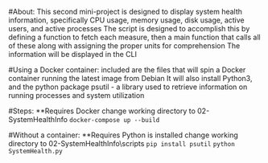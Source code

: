 #About:
This second mini-project is designed to display system health information, specifically CPU usage, memory usage, disk usage, active users, and active processes
The script is designed to accomplish this by defining a function to fetch each measure, then a main function that calls all of these along with assigning the proper units for comprehension
The information will be displayed in the CLI

#Using a Docker container:
included are the files that will spin a Docker container running the latest image from Debian
It will also install Python3, and the python package psutil - a library used to retrieve information on running processes and system utilization

#Steps:
**Requires Docker
change working directory to 02-SystemHealthInfo
`docker-compose up --build`

#Without a container:
**Requires Python is installed
change working directory to 02-SystemHealthInfo\scripts
`pip install psutil`
`python SystemHealth.py`

